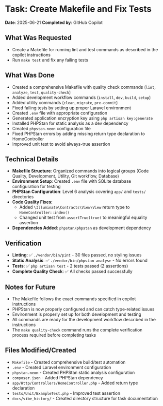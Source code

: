 # Task: Create Makefile and Fix Tests
**Date**: 2025-06-21
**Completed by**: GitHub Copilot

## What Was Requested
- Create a Makefile for running lint and test commands as described in the copilot instructions
- Run `make test` and fix any failing tests

## What Was Done
- Created a comprehensive Makefile with quality check commands (`lint`, `analyze`, `test`, `quality-check`)
- Added development workflow commands (`install`, `dev`, `build`, `setup`)
- Added utility commands (`clean`, `migrate`, `pre-commit`)
- Fixed failing tests by setting up proper Laravel environment
- Created `.env` file with appropriate configuration
- Generated application encryption key using `php artisan key:generate`
- Installed PHPStan for static analysis as a dev dependency
- Created `phpstan.neon` configuration file
- Fixed PHPStan errors by adding missing return type declaration to HomeController
- Improved unit test to avoid always-true assertion

## Technical Details
- **Makefile Structure**: Organized commands into logical groups (Code Quality, Development, Utility, Git workflow, Database)
- **Environment Setup**: Created `.env` file with SQLite database configuration for testing
- **PHPStan Configuration**: Level 6 analysis covering `app/` and `tests/` directories
- **Code Quality Fixes**: 
  - Added `\Illuminate\Contracts\View\View` return type to `HomeController::index()`
  - Changed unit test from `assertTrue(true)` to meaningful equality assertion
- **Dependencies Added**: `phpstan/phpstan` as development dependency

## Verification
- **Linting**: ✅ `./vendor/bin/pint` - 30 files passed, no styling issues
- **Static Analysis**: ✅ `./vendor/bin/phpstan analyse` - No errors found
- **Tests**: ✅ `php artisan test` - 2 tests passed (2 assertions)
- **Complete Quality Check**: ✅ All checks passed successfully

## Notes for Future
- The Makefile follows the exact commands specified in copilot instructions
- PHPStan is now properly configured and can catch type-related issues
- Environment is properly set up for both development and testing
- All commands are ready for the development workflow described in the instructions
- The `make quality-check` command runs the complete verification process required before completing tasks

## Files Modified/Created
- `Makefile` - Created comprehensive build/test automation
- `.env` - Created Laravel environment configuration
- `phpstan.neon` - Created PHPStan static analysis configuration
- `composer.json` - Added PHPStan dependency
- `app/Http/Controllers/HomeController.php` - Added return type declaration
- `tests/Unit/ExampleTest.php` - Improved test assertion
- `docs/vibe_history/` - Created directory structure for task documentation
